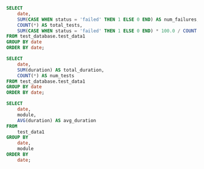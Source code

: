 ```sql tabel6
SELECT
    date,
    SUM(CASE WHEN status = 'failed' THEN 1 ELSE 0 END) AS num_failures,
    COUNT(*) AS total_tests,
    SUM(CASE WHEN status = 'failed' THEN 1 ELSE 0 END) * 100.0 / COUNT(*) AS failure_rate_percentage
FROM test_database.test_data1
GROUP BY date
ORDER BY date;
```

```sql table7
SELECT
    date,
    SUM(duration) AS total_duration,
    COUNT(*) AS num_tests
FROM test_database.test_data1
GROUP BY date
ORDER BY date;
```

```sql table8
SELECT
    date,
    module,
    AVG(duration) AS avg_duration
FROM
    test_data1
GROUP BY
    date,
    module
ORDER BY
    date;
```


<LineChart
    data={table8}
    y="total_duration"
    title="Total Duration of Tests by Month"
/>

<LineChart
    data={table8} 
    x="date" 
    y="duration"
    yAxisTitle="Duration (seconds)" 
    series="module"
    step={true} 
/>
